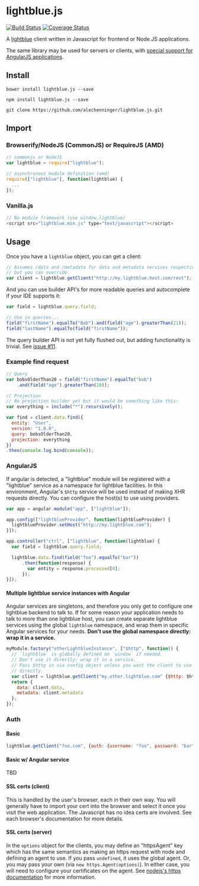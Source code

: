 # lightblue.js
[![Build Status](https://travis-ci.org/alechenninger/lightblue.js.svg?branch=master)](https://travis-ci.org/alechenninger/lightblue.js)
[![Coverage Status](https://coveralls.io/repos/alechenninger/lightblue.js/badge.svg)](https://coveralls.io/r/alechenninger/lightblue.js)

A [lightblue](http://lightblue.io) client written in Javascript for frontend or
Node.JS applications.

The same library may be used for servers or clients, with [special support for
AngularJS applications](#angularjs).

## Install

`bower install lightblue.js --save`

`npm install lightblue.js --save`

`git clone https://github.com/alechenninger/lightblue.js.git`

## Import

### Browserify/NodeJS (CommonJS) or RequireJS (AMD)

```js
// commonjs or NodeJS
var lightblue = require("lightblue");

// asynchronous module definition (amd)
require(["lightblue"], function(lightblue) {
  ...
});
```

### Vanilla.js

```javascript
// No module framework (use window.lightblue)
<script src="lightblue.min.js" type="text/javascript"></script>
```

## Usage
Once you have a `lightblue` object, you can get a client:

```js
// Assumes /data and /metadata for data and metadata services respectively,
// but you can override.
var client = lightblue.getClient("http://my.lightblue.host.com/rest");
```

And you can use builder API's for more readable queries and autocomplete if your
IDE supports it:

```js
var field = lightblue.query.field;

// Use in queries...
field("firstName").equalTo("Bob").and(field("age").greaterThan(21));
field("lastName").equalTo(field("firstName"));
```

The query builder API is not yet fully flushed out, but adding functionality is
trivial. See [issue #11](https://github.com/alechenninger/lightblue.js/issues/11).

### Example find request

```javascript
// Query
var bobsOlderThan20 = field("firstName").equalTo("bob")
    .and(field("age").greaterThan(20));

// Projection
// No projection builder yet but it would be something like this:
var everything = include("*").recursively();

var find = client.data.find({
  entity: "User",
  version: "1.0.0",
  query: bobsOlderThan20,
  projection: everything
})
.then(console.log.bind(console));
```

### AngularJS
If angular is detected, a "lightblue" module will be registered with a
"lightblue" service as a namespace for lightblue facilities. In this
environment, Angular's `$http` service will be used instead of making XHR
requests directly. You can configure the host(s) to use using providers.

```js
var app = angular.module("app", ["lightblue"]);

app.config(["lightblueProvider", function(lightblueProvider) {
  lightblueProvider.setHost("http://my.lightblue.com");
}]);

app.controller("ctrl", ["lightblue", function(lightblue) {
  var field = lightblue.query.field;

  lightblue.data.find(field("foo").equalTo("bar"))
      .then(function(response) {
        var entity = response.processed[0];
      });
}]);
```

#### Multiple lightblue service instances with Angular

Angular services are singletons, and therefore you only get to configure one
lightblue backend to talk to. If for some reason your application needs to talk
to more than one lightblue host, you can create separate lightblue services
using the global `lightblue` namespace, and wrap them in specific Angular
services for your needs. **Don't use the global namespace directly: wrap it in a
service.**

```js
myModule.factory("otherLightblueInstance", ["$http", function() {
  // `lightblue` is globally defined on `window` if needed.
  // Don't use it directly: wrap it in a service.
  // Pass $http in via config object unless you want the client to use XHR
  // directly.
  var client = lightblue.getClient("my.other.lightblue.com" {$http: $http});
  return {
    data: client.data,
    metadata: client.metadata
  };
});
```

### Auth

#### Basic
```js
lightblue.getClient("foo.com", {auth: {username: "foo", password: "bar"}});
```

#### Basic w/ Angular service
TBD

#### SSL certs (client)
This is handled by the user's browser, each in their own way. You will generally
have to import your cert into the browser and select it once you visit the web
application. The Javascript has no idea certs are involved. See each browser's
documentation for more details.

#### SSL certs (server)
In the `options` object for the clients, you may define an "httpsAgent" key
which has the same semantics as making an https request with node and defining
an agent to use. If you pass `undefined`, it uses the global agent. Or, you may
pass your own (via `new https.Agent(options)`). In either case, you will need to
configure your certificates on the agent. See [nodejs's https documentation][1]
for more information.

[1]: https://nodejs.org/api/https.html#https_https_request_options_callback
